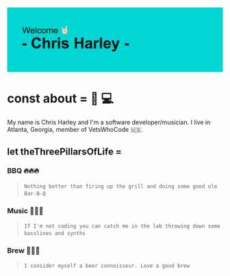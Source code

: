 ![GitHub Logo](https://github.com/charley81/charley81/blob/master/header.png?raw=true)

# const about = 🎹 💻 
My name is Chris Harley and I'm a software developer/musician. I live in Atlanta, Georgia, member of VetsWhoCode 🇺🇸. 

## let theThreePillarsOfLife =
### **BBQ** 🔥🔥🔥
  > `Nothing better than firing up the grill and doing some good ole Bar-B-Q`

### **Music** 🎹🎸🎤
> `If I'm not coding you can catch me in the lab throwing down some basslines and synths`

### **Brew** 🍺🍻🍺
> `I consider myself a beer connoisseur. Love a good brew`

